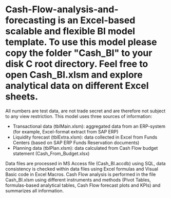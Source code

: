 # Cash-Flow-analysis-and-forecasting is an Excel-based scalable and flexible BI model template. To use this model please copy the folder "Cash_BI" to your disk C root directory. Feel free to open Cash_BI.xlsm and explore analytical data on different Excel sheets.

All numbers are test data, are not trade secret and are therefore not subject to any view restriction. This model uses three sources of information:
- Transactional data (tblMain.xlsm):  aggregated data from an ERP-system (for example, Excel-format extract from SAP ERP)
- Liquidity forecast (tblExtra.xlsm): data collected in Excel from Funds Centers (based on SAP ERP Funds Reservation documents)
- Planning data (tblPlan.xlsm):       data calculated from Cash Flow budget statement (Cash_From_Budget.xlsx)

Data files are processed in MS Access file (Cash_BI.accdb) using SQL, data consistency is checked within data files using Excel formulas and Visual Basic code in Excel Macros.
Cash Flow analysis is performed in the file Cash_BI.xlsm using different instruments and methods (Pivot Tables, formulas-based analytical tables, Cash Flow forecast plots and KPIs) and summarizes all information.
